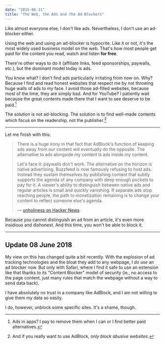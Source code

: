 ```yaml
---
date: "2015-06-11"
title: "The Web, the Ads and the Ad-Blockers"
---
```


Like almost everyone else, I don't like ads. Nevertheless, I don't use an ad-blocker either.

Using the web and using an ad-blocker is hypocrite. Like it or not, it's the most widely used business model on the web. That's how most people get paid for the content you read, watch and listen **for free**.

There're other ways to do it (affiliate links, feed sponsorships, paywalls, etc.), but the dominant model today is ads.

You know what? I don't find ads particularly irritating from now on. Why? Because I find and read honest websites that respect me by not throwing huge walls of ads to my face. I avoid those ad-filled websites, because most of the time, they are simply bad. And for YouTube? I patiently wait because the great contents made there that I want to see deserve to be paid.[^1]

The solution is not ad-blocking. The solution is to find well-made contents which focus on the readership, not the publisher.[^2]

---

Let me finish with this:

> There is a huge irony in that fact that AdBlock's function of keeping ads away from our content will eventually do the opposite. The alternative to ads alongside my content is ads inside my content.
>
> Let's face it: paywalls don't work. The alternative on the horizon is native advertising. Buzzfeed is now famously refusing to host ads. Instead they sustain themselves by publishing content that subtly supports the agenda of any company with deep enough pockets to pay for it. A viewer's ability to distinguish between native ads and regular articles is small and quickly vanishing. If separate ads stop reaching people, the path to monetization remaining is to change your content to reflect someone else's agenda.
>
> — [unholiness on Hacker News](https://news.ycombinator.com/item?id=9695552).

Because you cannot distinguish an ad from an article, it's even more insidious and dishonest. And this time, you won't be able to block it.

---

## Update <span class="more">08 June 2018</span>

My view on this has changed quite a bit recently. With the explosion of ad tracking technologies and the bloat they add to any webpage, I _do use_ an ad blocker now. But only with Safari, where I find it safe to use an extension like that thanks to its "Content Blocker" model of security (ie., no access to the page content, just many rules that match the webpage without a way to send data back).

I have absolutely no trust in a company like AdBlock, and I am not willing to give them my data so easily.

I do, however, unblock some specific sites. It's a shame, though.


[^1]: Ads in apps? I pay to remove them when I can or I find better paid alternatives.
[^2]: And if you really want to use AdBlock, _only block abusive websites_.
